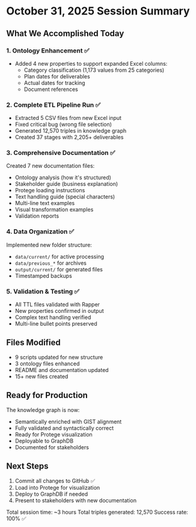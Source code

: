 # October 31, 2025 Session Summary

## What We Accomplished Today

### 1. Ontology Enhancement ✅
- Added 4 new properties to support expanded Excel columns:
  - Category classification (1,173 values from 25 categories)
  - Plan dates for deliverables
  - Actual dates for tracking
  - Document references

### 2. Complete ETL Pipeline Run ✅
- Extracted 5 CSV files from new Excel input
- Fixed critical bug (wrong file selection)
- Generated 12,570 triples in knowledge graph
- Created 37 stages with 2,205+ deliverables

### 3. Comprehensive Documentation ✅
Created 7 new documentation files:
- Ontology analysis (how it's structured)
- Stakeholder guide (business explanation)
- Protege loading instructions
- Text handling guide (special characters)
- Multi-line text examples
- Visual transformation examples
- Validation reports

### 4. Data Organization ✅
Implemented new folder structure:
- `data/current/` for active processing
- `data/previous_*` for archives
- `output/current/` for generated files
- Timestamped backups

### 5. Validation & Testing ✅
- All TTL files validated with Rapper
- New properties confirmed in output
- Complex text handling verified
- Multi-line bullet points preserved

## Files Modified
- 9 scripts updated for new structure
- 3 ontology files enhanced
- README and documentation updated
- 15+ new files created

## Ready for Production
The knowledge graph is now:
- Semantically enriched with GIST alignment
- Fully validated and syntactically correct
- Ready for Protege visualization
- Deployable to GraphDB
- Documented for stakeholders

## Next Steps
1. Commit all changes to GitHub ✅
2. Load into Protege for visualization
3. Deploy to GraphDB if needed
4. Present to stakeholders with new documentation

Total session time: ~3 hours
Total triples generated: 12,570
Success rate: 100% ✅
